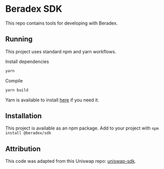 # Beradex SDK
This repo contains tools for developing with Beradex.

## Running
This project uses standard npm and yarn workflows.

Install dependencies

```sh
yarn
```

Compile
```sh
yarn build
```

Yarn is available to install [here](https://classic.yarnpkg.com/en/docs/install/#debian-stable) if you need it.

## Installation
This project is available as an npm package. Add to your project with `npm install @beradex/sdk`

## Attribution
This code was adapted from this Uniswap repo: [uniswap-sdk](https://github.com/Uniswap/sdk).
